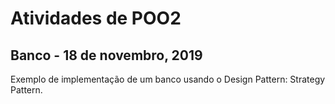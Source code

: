 # Atividades de POO2

## Banco - 18 de novembro, 2019
Exemplo de implementação de um banco usando o Design Pattern: Strategy Pattern.
